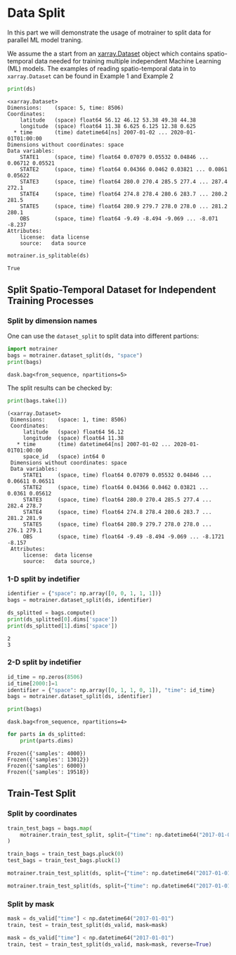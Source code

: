# Data Split

In this part we will demonstrate the usage of motrainer to split data for parallel ML model traning.

We assume the a start from an [xarray.Dataset](https://docs.xarray.dev/en/stable/generated/xarray.Dataset.html) object which contains spatio-temporal data needed for training multiple independent Machine Learning (ML) models. The examples of reading spatio-temporal data in to `xarray.Dataset` can be found in Example 1 and Example 2

```python
print(ds)
```

```output
<xarray.Dataset>
Dimensions:    (space: 5, time: 8506)
Coordinates:
    latitude   (space) float64 56.12 46.12 53.38 49.38 44.38
    longitude  (space) float64 11.38 6.625 6.125 12.38 0.625
  * time       (time) datetime64[ns] 2007-01-02 ... 2020-01-01T01:00:00
Dimensions without coordinates: space
Data variables:
    STATE1     (space, time) float64 0.07079 0.05532 0.04846 ... 0.06712 0.05521
    STATE2     (space, time) float64 0.04366 0.0462 0.03821 ... 0.0861 0.05622
    STATE3     (space, time) float64 280.0 270.4 285.5 277.4 ... 287.4 272.1
    STATE4     (space, time) float64 274.8 278.4 280.6 283.7 ... 280.2 281.5
    STATE5     (space, time) float64 280.9 279.7 278.0 278.0 ... 281.2 280.1
    OBS        (space, time) float64 -9.49 -8.494 -9.069 ... -8.071 -8.237
Attributes:
    license:  data license
    source:   data source
```

```python
motrainer.is_splitable(ds)
```

```output
True
```

## Split Spatio-Temporal Dataset for Independent Training Processes

### Split by dimension names
One can use the `dataset_split` to split data into different partions:

```python
import motrainer
bags = motrainer.dataset_split(ds, "space")
print(bags)
```
```output
dask.bag<from_sequence, npartitions=5>
```

The split results can be checked by:
```python
print(bags.take(1))
```
```output
(<xarray.Dataset>
 Dimensions:    (space: 1, time: 8506)
 Coordinates:
     latitude   (space) float64 56.12
     longitude  (space) float64 11.38
   * time       (time) datetime64[ns] 2007-01-02 ... 2020-01-01T01:00:00
     space_id   (space) int64 0
 Dimensions without coordinates: space
 Data variables:
     STATE1     (space, time) float64 0.07079 0.05532 0.04846 ... 0.06611 0.06511
     STATE2     (space, time) float64 0.04366 0.0462 0.03821 ... 0.0361 0.05612
     STATE3     (space, time) float64 280.0 270.4 285.5 277.4 ... 282.4 278.7
     STATE4     (space, time) float64 274.8 278.4 280.6 283.7 ... 281.2 281.9
     STATE5     (space, time) float64 280.9 279.7 278.0 278.0 ... 276.1 279.1
     OBS        (space, time) float64 -9.49 -8.494 -9.069 ... -8.1721 -8.157
 Attributes:
     license:  data license
     source:   data source,)
```

### 1-D split by indetifier
```python
identifier = {"space": np.array([0, 0, 1, 1, 1])}
bags = motrainer.dataset_split(ds, identifier)

ds_splitted = bags.compute()
print(ds_splitted[0].dims['space'])
print(ds_splitted[1].dims['space'])
```

```output
2
3
```

### 2-D split by indetifier
```python
id_time = np.zeros(8506)
id_time[2000:]=1
identifier = {"space": np.array([0, 1, 1, 0, 1]), "time": id_time}
bags = motrainer.dataset_split(ds, identifier)

print(bags)
```
```output
dask.bag<from_sequence, npartitions=4>
```

```python
for parts in ds_splitted:
    print(parts.dims)
```
```output
Frozen({'samples': 4000})
Frozen({'samples': 13012})
Frozen({'samples': 6000})
Frozen({'samples': 19518})
```

## Train-Test Split

### Split by coordinates
```python
train_test_bags = bags.map(
    motrainer.train_test_split, split={"time": np.datetime64("2017-01-01")}
)
```

```python
train_bags = train_test_bags.pluck(0)
test_bags = train_test_bags.pluck(1)
```

```python
motrainer.train_test_split(ds, split={"time": np.datetime64("2017-01-01")})
```

```python
motrainer.train_test_split(ds, split={"time": np.datetime64("2017-01-01")}, reverse=True)
```

### Split by mask

```python
mask = ds_valid["time"] < np.datetime64("2017-01-01")
train, test = train_test_split(ds_valid, mask=mask)
```

```python
mask = ds_valid["time"] < np.datetime64("2017-01-01")
train, test = train_test_split(ds_valid, mask=mask, reverse=True)
```







